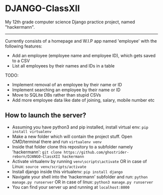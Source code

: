# DJANGO-ClassXII
My 12th grade computer science Django practice project, named "hackermann".
____
Currently consists of a homepage and W.I.P app named 'employee' with the following features:
* Add an employee (employee name and employee ID), which gets saved to a CSV
* List all employees by their names and IDs in a table

TODO:
* Implement removal of an employee by their name or ID
* Implement searching an employee by their name or ID
* Move to SQLite DBs rather than stupid CSVs
* Add more employee data like date of joining, salary, mobile number etc

How to launch the server?
----
* Assuming you have python3 and pip installed, install virtual env: `pip install virtualenv`
* Make a new folder which will contain the project stuff. Open CMD/terminal there and run `virtualenv venv`
* Inside that folder clone this repository to a subfolder namely 'hackermann': `git clone https://github.com/ghostrider-reborn/DJANGO-ClassXII hackermann`
* Activate virtualenv by running `venv\scripts\activate` OR in case of Linux: `source venv/scripts/activate`
* Install django inside this virtualenv: `pip install django`
* Navigate your shell into the 'hackermann' subfolder and run: `python manage.py runserver` OR in case of linux: `python3 manage.py runserver`
* You can find your server up and running at `localhost:8000`
